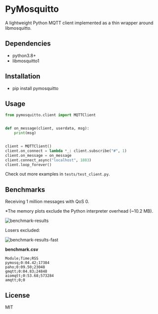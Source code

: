 # PyMosquitto

A lightweight Python MQTT client implemented as a thin wrapper around libmosquitto.


## Dependencies

- python3.8+
- libmosquitto1


## Installation

- pip install pymosquitto


## Usage

```python
from pymosquitto.client import MQTTClient


def on_message(client, userdata, msg):
    print(msg)


client = MQTTClient()
client.on_connect = lambda *_: client.subscribe("#", 1)
client.on_message = on_message
client.connect_async("localhost", 1883)
client.loop_forever()
```

Check out more examples in `tests/test_client.py`.


## Benchmarks

Receiving 1 million messages with QoS 0.

*The memory plots exclude the Python interpreter overhead (~10.2 MB).

![benchmark-results](./results.png)

Losers excluded:

![benchmark-results-fast](./results_fast.png)

**benchmark.csv**

```text
Module;Time;RSS
pymosq;0:04.42;17384
paho;0:09.50;23048
gmqtt;0:04.83;24848
aiomqtt;0:53.68;573284
amqtt;0;0
```


## License

MIT
